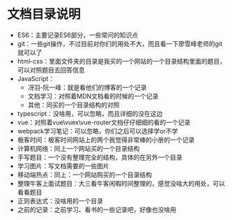 # 文档目录说明

- ES6：主要记录ES6部分，一些常问的知识点
- git：一些git操作，不过目前对你们的用处不大，而且看一下廖雪峰老师的git就可以了
- html-css：里面文件夹的目录是我买的一个网站的一个目录结构里面的题目，可以对照题目去回答信息
- JavaScript：
  - 冴羽-阮一峰：就是看他们的博客的一个记录
  - 文档学习：对照着MDN文档看的时候的一个记录
  - 其他：同买的一个目录结构的对照
- typescript：没啥用，可以忽略，而且详细的没在这边
- vue：对照着vue\vuex\vue-router文档仔仔细细的看的一个记录
- webpack学习笔记：可以忽略，你们之后可以选择学or不学
- 极客时间：极客时间网站上的两个我觉得非常棒的小册的一个记录
- 计算机网络：同上一个网站买的一个目录结构
- 手写题目：一个没有整理完全的结构，具体的在另外一个目录
- 学习图片：写文档需要的一些图片
- 移动端热点：同上：一个网站购买的一个目录结构
- 整理牛客上面试题目：大三看牛客闲暇时间整理的，感觉没啥大的用处，可以看看题目
- 正则表达式：没啥用的一个目录
- 之前的记录：之前学习、看书的一些记录吧，好像也没啥用

